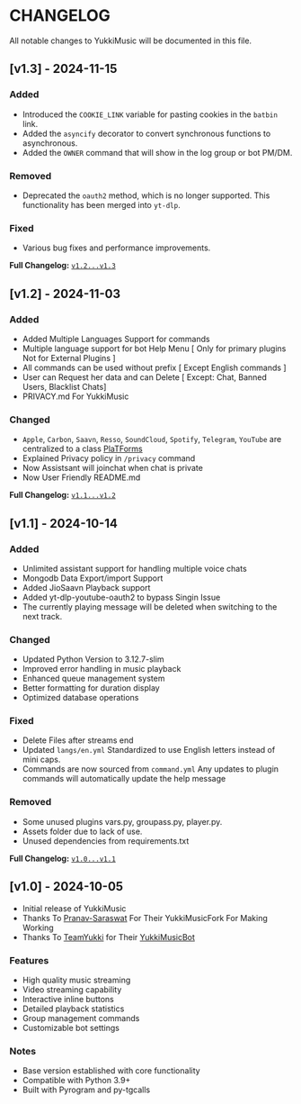 # CHANGELOG

All notable changes to YukkiMusic will be documented in this file.


## [v1.3] - 2024-11-15

### Added
- Introduced the `COOKIE_LINK` variable for pasting cookies in the `batbin` link.
- Added the `asyncify` decorator to convert synchronous functions to asynchronous.
- Added the `OWNER` command that will show in the log group or bot PM/DM.

### Removed
- Deprecated the `oauth2` method, which is no longer supported. This functionality has been merged into `yt-dlp`.

### Fixed
- Various bug fixes and performance improvements.

**Full Changelog:** [`v1.2...v1.3`](https://github.com/TheTeamVivek/YukkiMusic/compare/v1.2...v1.3)

## [v1.2] - 2024-11-03

### Added
- Added Multiple Languages Support for commands
- Multiple language support for bot Help Menu [ Only for primary plugins Not for External Plugins ]
- All commands can be used without prefix [ Except English commands ]
- User can Request her data and can Delete [ Except: Chat, Banned Users, Blacklist Chats]
- PRIVACY.md For YukkiMusic
### Changed
- `Apple`, `Carbon`, `Saavn`, `Resso`, `SoundCloud`, `Spotify`, `Telegram`, `YouTube` are centralized to a class [PlaTForms](https://github.com/TheTeamVivek/YukkiMusic/blob/master/YukkiMusic%2Fplatforms%2F__init__.py)
- Explained Privacy policy in `/privacy` command
- Now Assistsant will joinchat when chat is private
- Now User Friendly README.md

**Full Changelog:** [`v1.1...v1.2`](https://github.com/TheTeamVivek/YukkiMusic/compare/v1.1...v1.2)

## [v1.1] - 2024-10-14

### Added
- Unlimited assistant support for handling multiple voice chats
- Mongodb Data Export/import Support 
- Added JioSaavn Playback support 
- Added yt-dlp-youtube-oauth2 to bypass Singin Issue
- The currently playing message will be deleted when switching to the next track.

### Changed
- Updated Python Version to 3.12.7-slim
- Improved error handling in music playback
- Enhanced queue management system
- Better formatting for duration display
- Optimized database operations

### Fixed
- Delete Files after streams end
- Updated `langs/en.yml` Standardized to use English letters instead of mini caps.
- Commands are now sourced from `command.yml` Any updates to plugin commands will automatically update the help message

### Removed

- Some unused plugins vars.py, groupass.py, player.py.
-  Assets folder due to lack of use.
- Unused dependencies from requirements.txt

**Full Changelog:** [`v1.0...v1.1`](https://github.com/TheTeamVivek/YukkiMusic/compare/v1.0...v1.1)

## [v1.0] - 2024-10-05


- Initial release of YukkiMusic
- Thanks To [Pranav-Saraswat](https://github.com/Pranav-Saraswat) For Their YukkiMusicFork For Making Working 
- Thanks To [TeamYukki](https://github.com/TeamYukki/) for Their [YukkiMusicBot](https://github.com/TeamYukki/YukkiMusicBot)

### Features
- High quality music streaming
- Video streaming capability
- Interactive inline buttons
- Detailed playback statistics
- Group management commands
- Customizable bot settings

### Notes
- Base version established with core functionality
- Compatible with Python 3.9+
- Built with Pyrogram and py-tgcalls